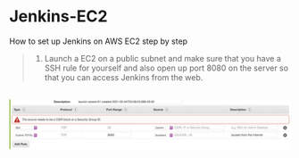 # Jenkins-EC2
How to set up Jenkins on AWS EC2 step by step 


> 1. Launch a EC2 on a public subnet and make sure that you have a SSH rule for yourself and also open up port 8080 on the server so that you can access Jenkins from the web.

<br>
<img src= "Imgs/sg.png">
